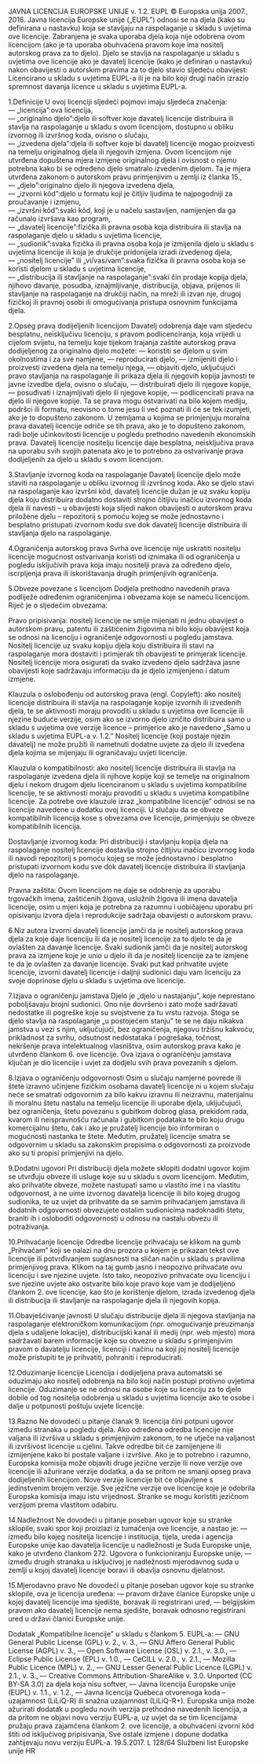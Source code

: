 JAVNA LICENCIJA EUROPSKE UNIJE v. 1.2. 
EUPL © Europska unija 2007., 2016. 
Javna licencija Europske unije („EUPL”) odnosi se na djela (kako su definirana u nastavku) koja se stavljaju na raspolaganje u skladu s uvjetima ove licencije. Zabranjena je svaka uporaba djela koja nije odobrena ovom licencijom (ako je ta uporaba obuhvaćena pravom koje ima nositelj autorskog prava za to djelo). Djelo se stavlja na raspolaganje u skladu s uvjetima ove licencije ako je davatelj licencije (kako je definiran u nastavku) nakon obavijesti o autorskim pravima za to djelo stavio sljedeću obavijest:
                          Licencirano u skladu s uvjetima EUPL-a 
ili je na bilo koji drugi način izrazio spremnost davanja licence u skladu s uvjetima EUPL-a. 

1.Definicije 
U ovoj licenciji sljedeći pojmovi imaju sljedeća značenja:  
— „licencija”:ova licencija,  
— „originalno djelo”:djelo ili softver koje davatelj licencije distribuira ili stavlja na raspolaganje u skladu s ovom licencijom, dostupno u obliku izvornog ili izvršnog koda, ovisno o slučaju,  
— „izvedena djela”:djela ili softver koje bi davatelj licencije mogao proizvesti na temelju originalnog djela ili njegovih izmjena. Ovom licencijom nije utvrđena dopuštena mjera izmjene originalnog djela i ovisnost o njemu potrebna kako bi se određeno djelo smatralo izvedenim djelom. Ta je mjera utvrđena zakonom o autorskom pravu primjenjivim u zemlji iz članka 15.,  
— „djelo”:originalno djelo ili njegova izvedena djela,  
— „izvorni kôd”:djelo u formatu koji je čitljiv ljudima te najpogodniji za proučavanje i izmjenu,  
— „izvršni kôd”:svaki kôd, koji je u načelu sastavljen, namijenjen da ga računalo izvršava kao program,  
— „davatelj licencije”:fizička ili pravna osoba koja distribuira ili stavlja na raspolaganje djelo u skladu s uvjetima licencije,  
— „sudionik”:svaka fizička ili pravna osoba koja je izmijenila djelo u skladu s uvjetima licencije ili koja je drukčije pridonijela izradi izvedenog djela,  
— „nositelj licencije” ili „vi/vas/vam”:svaka fizička ili pravna osoba koja se koristi djelom u skladu s uvjetima licencije,  
— „distribucija ili stavljanje na raspolaganje”:svaki čin prodaje kopija djela, njihovo davanje, posudba, iznajmljivanje, distribucija, objava, prijenos ili stavljanje na raspolaganje na drukčiji način, na mreži ili izvan nje, drugoj fizičkoj ili pravnoj osobi ili omogućivanja pristupa osnovnim funkcijama djela.

2.Opseg prava dodijeljenih licencijom 
Davatelj odobrenja daje vam sljedeću besplatnu, neisključivu licenciju, s pravom podlicenciranja, koja vrijedi u cijelom svijetu, na temelju koje tijekom trajanja zaštite autorskog prava dodijeljenog za originalno djelo možete: 
—  koristiti se djelom u svim okolnostima i za sve namjene, 
—  reproducirati djelo, 
—  izmijeniti djelo i proizvesti izvedena djela na temelju njega, 
—  objaviti djelo, uključujući pravo stavljanja na raspolaganje ili prikaza djela ili njegovih kopija javnosti te javne izvedbe djela, ovisno o slučaju, 
—  distribuirati djelo ili njegove kopije, 
—  posuđivati i iznajmljivati djelo ili njegove kopije, 
—  podlicencirati prava na djelo ili njegove kopije. 
Ta se prava mogu ostvarivati na bilo kojem mediju, podršci ili formatu, neovisno o tome jesu li već poznati ili će se tek izumjeti, ako je to dopušteno zakonom. U zemljama u kojima se primjenjuju moralna prava davatelj licencije odriče se tih prava, ako je to dopušteno zakonom, radi bolje učinkovitosti licencije u pogledu prethodno navedenih ekonomskih prava. Davatelj licencije nositelju licencije daje besplatna, neisključiva prava na uporabu svih svojih patenata ako je to potrebno za ostvarivanje prava dodijeljenih za djelo u skladu s ovom licencijom. 

3.Stavljanje izvornog koda na raspolaganje 
Davatelj licencije djelo može staviti na raspolaganje u obliku izvornog ili izvršnog koda. Ako se djelo stavi na raspolaganje kao izvršni kôd, davatelj licencije dužan je uz svaku kopiju djela koju distribuira dodatno dostaviti strojno čitljivu inačicu izvornog koda djela ili navesti – u obavijesti koja slijedi nakon obavijesti o autorskom pravu priložene djelu – repozitorij s pomoću kojeg se može jednostavno i besplatno pristupati izvornom kodu sve dok davatelj licencije distribuira ili stavljanja djelo na raspolaganje. 

4.Ograničenja autorskog prava 
Svrha ove licencije nije uskratiti nositelju licencije mogućnost ostvarivanja koristi od iznimaka ili od ograničenja u pogledu isključivih prava koja imaju nositelji prava za određeno djelo, iscrpljenja prava ili iskorištavanja drugih primjenjivih ograničenja. 

5.Obveze povezane s licencijom 
Dodjela prethodno navedenih prava podliježe određenim ograničenjima i obvezama koje se nameću licencijom. Riječ je o sljedećim obvezama: 

Pravo pripisivanja: nositelj licencije ne smije mijenjati ni jednu obavijest o autorskom pravu, patentu ili zaštićenim žigovima ni bilo koju obavijest koja se odnosi na licenciju i ograničenje odgovornosti u pogledu jamstava. Nositelj licencije uz svaku kopiju djela koju distribuira ili stavi na raspolaganje mora dostaviti i primjerak tih obavijesti te primjerak licencije. Nositelj licencije mora osigurati da svako izvedeno djelo sadržava jasne obavijesti koje sadržavaju informaciju da je djelo izmijenjeno i datum izmjene. 

Klauzula o oslobođenju od autorskog prava (engl. Copyleft): ako nositelj licencije distribuira ili stavlja na raspolaganje kopije izvornih ili izvedenih djela, te se aktivnosti moraju provoditi u skladu s uvjetima ove licencije ili njezine buduće verzije, osim ako se izvorno djelo izričito distribuira samo u skladu s uvjetima ove verzije licence – primjerice ako je navedeno „Samo u skladu s uvjetima EUPL-a v. 1.2.” Nositelj licencije (koji postaje njezin davatelj) ne može pružiti ili nametnuti dodatne uvjete za djelo ili izvedena djela kojima se mijenjaju ili ograničavaju uvjeti licencije. 

Klauzula o kompatibilnosti: ako nositelj licencije distribuira ili stavlja na raspolaganje izvedena djela ili njihove kopije koji se temelje na originalnom djelu i nekom drugom djelu licenciranom u skladu s uvjetima kompatibilne licencije, te se aktivnosti moraju provoditi u skladu s uvjetima kompatibilne licencije. Za potrebe ove klauzule izraz „kompatibilne licencije” odnosi se na licencije navedene u dodatku ovoj licenciji. U slučaju da se obveze kompatibilnih licencija kose s obvezama ove licencije, primjenjuju se obveze kompatibilnih licencija. 

Dostavljanje izvornog koda: Pri distribuciji i stavljanju kopija djela na raspolaganje nositelj licencije dostavlja strojno čitljivu inačicu izvornog koda ili navodi repozitorij s pomoću kojeg se može jednostavno i besplatno pristupati izvornom kodu sve dok davatelj licencije distribuira ili stavljanja djelo na raspolaganje. 

Pravna zaštita: Ovom licencijom ne daje se odobrenje za uporabu trgovačkih imena, zaštićenih žigova, uslužnih žigova ili imena davatelja licencije, osim u mjeri koja je potrebna za razumnu i uobičajenu uporabu pri opisivanju izvora djela i reprodukcije sadržaja obavijesti o autorskom pravu.

6.Niz autora 
Izvorni davatelj licencije jamči da je nositelj autorskog prava djela za koje daje licenciju ili da je nositelj licencije za to djelo te da je ovlašten za davanje licencije. Svaki sudionik jamči da je nositelj autorskog prava za izmjene koje je unio u djelo ili da je nositelj licencije za te izmjene te da je ovlašten za davanje licencije. Svaki put kad prihvatite uvjete licencije, izvorni davatelj licencije i daljnji sudionici daju vam licenciju za svoje doprinose djelu u skladu s uvjetima ove licencije. 

7.Izjava o ograničenju jamstava 
Djelo je „djelo u nastajanju”, koje neprestano poboljšavaju brojni sudionici. Ono nije dovršeno i zato može sadržavati nedostatke ili pogreške koje su svojstvene za tu vrstu razvoja. Stoga se djelo stavlja na raspolaganje „u postojećem stanju” te se ne daju nikakva jamstva u vezi s njim, uključujući, bez ograničenja, njegovu tržišnu kakvoću, prikladnost za svrhu, odsutnost nedostataka i pogrešaka, točnost, nekršenje prava intelektualnog vlasništva, osim autorskog prava kako je utvrđeno člankom 6. ove licencije. Ova izjava o ograničenju jamstava ključan je dio licencije i uvjet za dodjelu svih prava povezanih s djelom. 

8.Izjava o ograničenju odgovornosti 
Osim u slučaju namjerne povrede ili štete izravno učinjene fizičkim osobama davatelj licencije ni u kojem slučaju neće se smatrati odgovornim za bilo kakvu izravnu ili neizravnu, materijalnu ili moralnu štetu nastalu na temelju licencije ili uporabe djela, uključujući, bez ograničenja, štetu povezanu s gubitkom dobrog glasa, prekidom rada, kvarom ili neispravnošću računala i gubitkom podataka te bilo koju drugu komercijalnu štetu, čak i ako je pružatelj licencije bio informiran o mogućnosti nastanka te štete. Međutim, pružatelj licencije smatra se odgovornim u skladu sa zakonskim propisima o odgovornosti za proizvode ako su ti propisi primjenjivi na djelo. 

9.Dodatni ugovori 
Pri distribuciji djela možete sklopiti dodatni ugovor kojim se utvrđuju obveze ili usluge koje su u skladu s ovom licencijom. Međutim, ako prihvatite obveze, možete nastupati samo u vlastito ime i na vlastitu odgovornost, a ne uime izvornog davatelja licencije ili bilo kojeg drugog sudionika, te uz uvjet da prihvatite da se samim prihvaćanjem jamstava ili dodatnih odgovornosti obvezujete ostalim sudionicima nadoknaditi štetu, braniti ih i osloboditi odgovornosti u odnosu na nastalu obvezu ili potraživanja. 

10.Prihvaćanje licencije 
Odredbe licencije prihvaćaju se klikom na gumb „Prihvaćam” koji se nalazi na dnu prozora u kojem je prikazan tekst ove licencije ili potvrđivanjem suglasnosti na sličan način u skladu s pravilima primjenjivog prava. Klikom na taj gumb jasno i neopozivo prihvaćate ovu licenciju i sve njezine uvjete. Isto tako, neopozivo prihvaćate ovu licenciju i sve njezine uvjete ako ostvarite bilo koje pravo koje vam je dodijeljeno člankom 2. ove licencije, kao što je korištenje djelom, izrada izvedenog djela ili distribucija ili stavljanje na raspolaganje djela ili njegovih kopija. 

11.Obavješćivanje javnosti 
U slučaju distribucije djela ili njegova stavljanja na raspolaganje elektroničkom komunikacijom (npr. omogućivanje preuzimanja djela s udaljene lokacije), distribucijski kanal ili medij (npr. web mjesto) mora sadržavati barem informacije koje su obvezne u skladu s primjenjivim pravom o davatelju licencije, licenciji i načinu na koji joj nositelj licencije može pristupiti te je prihvatiti, pohraniti i reproducirati. 

12.Oduzimanje licencije 
Licencija i dodijeljena prava automatski se oduzimaju ako nositelj odobrenja na bilo koji način postupi protivno uvjetima licencije. Oduzimanje se ne odnosi na osobe koje su licenciju za to djelo dobile od tog nositelja odobrenja u skladu s uvjetima licencije ako te osobe i dalje u potpunosti poštuju uvjete licencije. 

13.Razno 
Ne dovodeći u pitanje članak 9. licencija čini potpuni ugovor između stranaka u pogledu djela. Ako određena odredba licencije nije valjana ili izvršiva u skladu s primjenjivim zakonom, to ne utječe na valjanost ili izvršivost licencije u cjelini. Takve odredbe bit će zamijenjene ili izmijenjene kako bi postale valjane i izvršive. Ako je to potrebno i razumno, Europska komisija može objaviti druge jezične verzije ili nove verzije ove licencije ili ažurirane verzije dodatka, a da se pritom ne smanji opseg prava dodijeljenih licencijom. Nove verzije licencije bit će objavljene s jedinstvenim brojem verzije. Sve jezične verzije ove licencije koje je odobrila Europska komisija imaju istu vrijednost. Stranke se mogu koristiti jezičnom verzijom prema vlastitom odabiru. 

14.Nadležnost 
Ne dovodeći u pitanje poseban ugovor koje su stranke sklopile, svaki spor koji proizlazi iz tumačenja ove licencije, a nastao je: 
—  između bilo kojeg nositelja licencije i institucija, tijela, ureda i agencija Europske unije kao davatelja licencije u nadležnosti je Suda Europske unije, kako je utvrđeno člankom 272. Ugovora o funkcioniranju Europske unije, 
—  između drugih stranaka u isključivoj je nadležnosti mjerodavnog suda u zemlji u kojoj davatelj licencije boravi ili obavlja osnovnu djelatnost. 

15.Mjerodavno pravo 
Ne dovodeći u pitanje poseban ugovor koje su stranke sklopile, ova je licencija uređena: 
—  pravom države članice Europske unije u kojoj davatelj licencije ima sjedište, boravak ili registrirani ured, 
—  belgijskim pravom ako davatelj licencije nema sjedište, boravak odnosno registrirani ured u državi članici Europske unije.

Dodatak 
„Kompatibilne licencije” u skladu s člankom 5. EUPL-a: 
—  GNU General Public License (GPL) v. 2., v. 3., 
—  GNU Affero General Public License (AGPL) v. 3., 
—  Open Software License (OSL) v. 2.1., v. 3.0., 
—  Eclipse Public License (EPL) v. 1.0., 
—  CeCILL v. 2.0., v. 2.1., 
—  Mozilla Public Licence (MPL) v. 2., 
—  GNU Lesser General Public Licence (LGPL) v. 2.1., v. 3., 
—  Creative Commons Attribution-ShareAlike v. 3.0. Unported (CC BY-SA 3.0) za djela koja nisu softver, 
—  Javna licencija Europske unije (EUPL) v. 1.1., v. 1.2., 
—  Javna licencija Québeca otvorenoga koda – uzajamnost (LiLiQ-R) ili snažna uzajamnost (LiLiQ-R+). 
Europska unija može ažurirati dodatak u pogledu novih verzija prethodno navedenih licencija, a da pritom ne objavi novu verziju EUPL-a, uz uvjet da se tim licencijama pružaju prava zajamčena člankom 2. ove licencije, a obuhvaćeni izvorni kôd štiti od isključivog pripisivanja, 
Sve ostale izmjene i dopune dodatka zahtijevaju novu verziju EUPL-a.  19.5.2017. L 128/64 Službeni list Europske unije HR   
